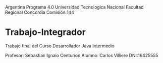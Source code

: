 Argentina Programa 4.0
Universidad Tecnologica Nacional
Facultad Regional Concordia
Comisión:144

# Trabajo-Integrador
Trabajo final del Curso Desarrollador Java Intermedio

Profesor: Sebastian Ignaio Centurion
Alumno: Carlos Villiere
DNI:16425555


